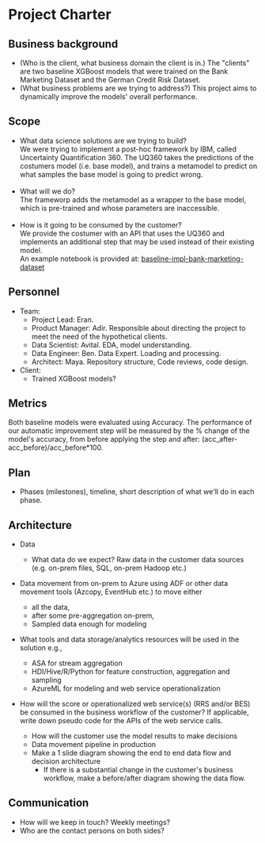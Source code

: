 # Project Charter

## Business background

* (Who is the client, what business domain the client is in.) The "clients" are two baseline XGBoost models that were 
trained on the Bank Marketing Dataset and the German Credit Risk Dataset.  
* (What business problems are we trying to address?) This project aims to dynamically improve the models' overall 
performance. 

## Scope
* What data science solutions are we trying to build?<br>
We were trying to implement a post-hoc framework by IBM, called Uncertainty Quantification 360.
The UQ360 takes the predictions of the costumers model (i.e. base model), and trains a metamodel to predict on what samples the base model is going to predict wrong.<br><br>
* What will we do? <br>
The frameworp adds the metamodel as a wrapper to the base model, which is pre-trained and whose parameters are inaccessible.<br><br>
* How is it going to be consumed by the customer?<br>
We provide the costumer with an API that uses the UQ360 and implements an additional step that may be used instead of their existing model.<bR>
An example notebook is provided at: [baseline-impl-bank-marketing-dataset](https://github.com/mayalinetsky/YData-MLOps-Automatic-Improvement/blob/1389f8bebf4eccd8e390ecbd7c7b6e4ae9161a29/Code/notebooks/baseline-impl-bank-marketing-dataset.ipynb)



## Personnel
* Team:
    * Project Lead: Eran.
    * Product Manager: Adir. Responsible about directing the project to meet the need of the hypothetical clients.
    * Data Scientist: Avital. EDA, model understanding.
    * Data Engineer: Ben. Data Expert. Loading and processing.
    * Architect: Maya. Repository structure, Code reviews, code design.
* Client:
    * Trained XGBoost models?
	
## Metrics
Both baseline models were evaluated using Accuracy.
The performance of our automatic improvement step will be measured by the % change of the model's accuracy, from before 
applying the step and after: (acc_after-acc_before)/acc_before*100. 

## Plan
* Phases (milestones), timeline, short description of what we'll do in each phase.

## Architecture
* Data
  * What data do we expect? Raw data in the customer data sources (e.g. on-prem files, SQL, on-prem Hadoop etc.)
* Data movement from on-prem to Azure using ADF or other data movement tools (Azcopy, EventHub etc.) to move either
  * all the data, 
  * after some pre-aggregation on-prem,
  * Sampled data enough for modeling 

* What tools and data storage/analytics resources will be used in the solution e.g.,
  * ASA for stream aggregation
  * HDI/Hive/R/Python for feature construction, aggregation and sampling
  * AzureML for modeling and web service operationalization
* How will the score or operationalized web service(s) (RRS and/or BES) be consumed in the business workflow of the customer? If applicable, write down pseudo code for the APIs of the web service calls.
  * How will the customer use the model results to make decisions
  * Data movement pipeline in production
  * Make a 1 slide diagram showing the end to end data flow and decision architecture
    * If there is a substantial change in the customer's business workflow, make a before/after diagram showing the data flow.

## Communication
* How will we keep in touch? Weekly meetings?
* Who are the contact persons on both sides?

